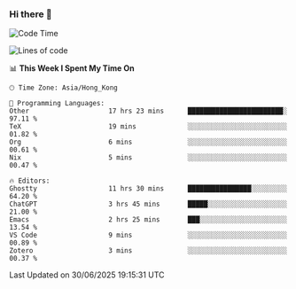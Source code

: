 ### Hi there 👋

<!--
**nicehiro/nicehiro** is a ✨ _special_ ✨ repository because its `README.md` (this file) appears on your GitHub profile.

Here are some ideas to get you started:

- 🔭 I’m currently working on ...
- 🌱 I’m currently learning ...
- 👯 I’m looking to collaborate on ...
- 🤔 I’m looking for help with ...
- 💬 Ask me about ...
- 📫 How to reach me: ...
- 😄 Pronouns: ...
- ⚡ Fun fact: ...
-->

<!--START_SECTION:waka-->
![Code Time](http://img.shields.io/badge/Code%20Time-764%20hrs%2046%20mins-blue)

![Lines of code](https://img.shields.io/badge/From%20Hello%20World%20I%27ve%20Written-1.7%20million%20lines%20of%20code-blue)

📊 **This Week I Spent My Time On** 

```text
🕑︎ Time Zone: Asia/Hong_Kong

💬 Programming Languages: 
Other                    17 hrs 23 mins      ████████████████████████░   97.11 % 
TeX                      19 mins             ░░░░░░░░░░░░░░░░░░░░░░░░░   01.82 % 
Org                      6 mins              ░░░░░░░░░░░░░░░░░░░░░░░░░   00.61 % 
Nix                      5 mins              ░░░░░░░░░░░░░░░░░░░░░░░░░   00.47 % 

🔥 Editors: 
Ghostty                  11 hrs 30 mins      ████████████████░░░░░░░░░   64.20 % 
ChatGPT                  3 hrs 45 mins       █████░░░░░░░░░░░░░░░░░░░░   21.00 % 
Emacs                    2 hrs 25 mins       ███░░░░░░░░░░░░░░░░░░░░░░   13.54 % 
VS Code                  9 mins              ░░░░░░░░░░░░░░░░░░░░░░░░░   00.89 % 
Zotero                   3 mins              ░░░░░░░░░░░░░░░░░░░░░░░░░   00.37 % 
```


 Last Updated on 30/06/2025 19:15:31 UTC
<!--END_SECTION:waka-->
